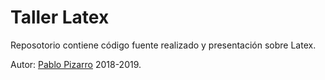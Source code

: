 # Taller Latex

Reposotorio contiene código fuente realizado y presentación sobre Latex.

Autor: <a href="http://ppizarror.com">Pablo Pizarro</a> 2018-2019.